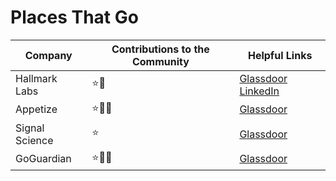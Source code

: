 # Places That Go

|   Company      |Contributions to the Community |Helpful Links                      |
|----------------|-------------------------------|-------------------------------|
|Hallmark Labs   |⭐🎤                           |[Glassdoor](https://www.glassdoor.com/Reviews/Hallmark-Labs-Reviews-E741856.htm) [LinkedIn](https://www.linkedin.com/company/hallmarklabs/)            |
|Appetize        |⭐📣🎤                         |[Glassdoor](https://www.glassdoor.com/Overview/Working-at-Appetize-EI_IE1462014.11,19.htm)  |
|Signal Science  |⭐                             |[Glassdoor](https://www.glassdoor.com/Reviews/Signal-Sciences-Reviews-E1441773.htm)         |
|GoGuardian      |⭐📣🎤                         |[Glassdoor](https://www.glassdoor.com/Overview/Working-at-GoGuardian-EI_IE1065069.11,21.htm)|
